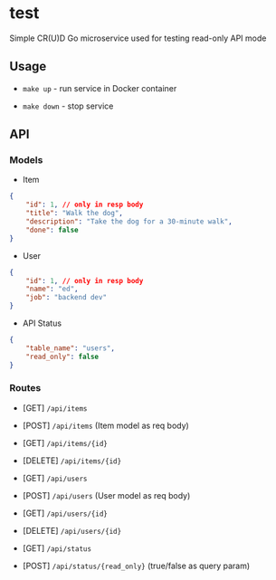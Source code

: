 # test

Simple CR(U)D Go microservice used for testing read-only API mode

## Usage

- `make up` - run service in Docker container

- `make down` - stop service

## API

### Models

- Item
```json
{
    "id": 1, // only in resp body
    "title": "Walk the dog",
    "description": "Take the dog for a 30-minute walk",
    "done": false
}
```

- User
```json
{
    "id": 1, // only in resp body
    "name": "ed",
    "job": "backend dev"
}
```

- API Status
```json
{
    "table_name": "users",
    "read_only": false
}
```

### Routes

- [GET]     `/api/items`
- [POST]    `/api/items` (Item model as req body)
- [GET]     `/api/items/{id}`
- [DELETE]  `/api/items/{id}`

- [GET]     `/api/users`
- [POST]    `/api/users` (User model as req body)
- [GET]     `/api/users/{id}`
- [DELETE]  `/api/users/{id}`

- [GET]     `/api/status`
- [POST]    `/api/status/{read_only}` (true/false as query param)
